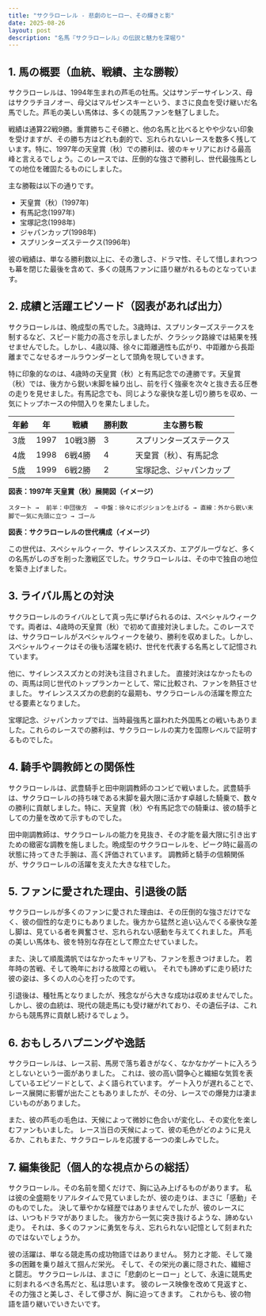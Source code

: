 ```yaml
---
title: "サクラローレル - 悲劇のヒーロー、その輝きと影"
date: 2025-08-26
layout: post
description: "名馬『サクラローレル』の伝説と魅力を深堀り"
---
```


## 1. 馬の概要（血統、戦績、主な勝鞍）

サクラローレルは、1994年生まれの芦毛の牡馬。父はサンデーサイレンス、母はサクラチヨノオー、母父はマルゼンスキーという、まさに良血を受け継いだ名馬でした。芦毛の美しい馬体は、多くの競馬ファンを魅了しました。

戦績は通算22戦9勝。重賞勝ちこそ6勝と、他の名馬と比べるとやや少ない印象を受けますが、その勝ち方はどれも劇的で、忘れられないレースを数多く残しています。特に、1997年の天皇賞（秋）での勝利は、彼のキャリアにおける最高峰と言えるでしょう。このレースでは、圧倒的な強さで勝利し、世代最強馬としての地位を確固たるものにしました。

主な勝鞍は以下の通りです。

* 天皇賞（秋）(1997年)
* 有馬記念(1997年)
* 宝塚記念(1998年)
* ジャパンカップ(1998年)
* スプリンターズステークス(1996年)


彼の戦績は、単なる勝利数以上に、その激しさ、ドラマ性、そして惜しまれつつも幕を閉じた最後を含めて、多くの競馬ファンに語り継がれるものとなっています。

## 2. 成績と活躍エピソード（図表があれば出力）

サクラローレルは、晩成型の馬でした。3歳時は、スプリンターズステークスを制するなど、スピード能力の高さを示しましたが、クラシック路線では結果を残せませんでした。しかし、4歳以降、徐々に距離適性も広がり、中距離から長距離までこなせるオールラウンダーとして頭角を現していきます。

特に印象的なのは、4歳時の天皇賞（秋）と有馬記念での連勝です。天皇賞（秋）では、後方から鋭い末脚を繰り出し、前を行く強豪を次々と抜き去る圧巻の走りを見せました。有馬記念でも、同じような豪快な差し切り勝ちを収め、一気にトップホースの仲間入りを果たしました。

| 年齢 | 年 | 戦績 | 勝利数 | 主な勝ち鞍 |
|---|---|---|---|---|
| 3歳 | 1997 | 10戦3勝 | 3 | スプリンターズステークス |
| 4歳 | 1998 | 6戦4勝 | 4 | 天皇賞（秋）、有馬記念 |
| 5歳 | 1999 | 6戦2勝 | 2 | 宝塚記念、ジャパンカップ |


**図表：1997年 天皇賞（秋）展開図（イメージ）**

```
スタート →  前半：中団後方  → 中盤：徐々にポジションを上げる → 直線：外から鋭い末脚で一気に先頭に立つ → ゴール
```

**図表：サクラローレルの世代構成（イメージ）**

この世代は、スペシャルウィーク、サイレンススズカ、エアグルーヴなど、多くの名馬がしのぎを削った激戦区でした。サクラローレルは、その中で独自の地位を築き上げました。


## 3. ライバル馬との対決

サクラローレルのライバルとして真っ先に挙げられるのは、スペシャルウィークです。両者は、4歳時の天皇賞（秋）で初めて直接対決しました。このレースでは、サクラローレルがスペシャルウィークを破り、勝利を収めました。しかし、スペシャルウィークはその後も活躍を続け、世代を代表する名馬として記憶されています。

他に、サイレンススズカとの対決も注目されました。  直接対決はなかったものの、両馬は同じ世代のトップランカーとして、常に比較され、ファンを熱狂させました。  サイレンススズカの悲劇的な最期も、サクラローレルの活躍を際立たせる要素となりました。

宝塚記念、ジャパンカップでは、当時最強馬と謳われた外国馬との戦いもありました。これらのレースでの勝利は、サクラローレルの実力を国際レベルで証明するものでした。


## 4. 騎手や調教師との関係性

サクラローレルは、武豊騎手と田中剛調教師のコンビで戦いました。武豊騎手は、サクラローレルの持ち味である末脚を最大限に活かす卓越した騎乗で、数々の勝利に貢献しました。特に、天皇賞（秋）や有馬記念での騎乗は、彼の騎手としての力量を改めて示すものでした。

田中剛調教師は、サクラローレルの能力を見抜き、その才能を最大限に引き出すための緻密な調教を施しました。晩成型のサクラローレルを、ピーク時に最高の状態に持ってきた手腕は、高く評価されています。  調教師と騎手の信頼関係が、サクラローレルの活躍を支えた大きな柱でした。


## 5. ファンに愛された理由、引退後の話

サクラローレルが多くのファンに愛された理由は、その圧倒的な強さだけでなく、彼の個性的な走りにもありました。後方から猛然と追い込んでくる豪快な差し脚は、見ている者を興奮させ、忘れられない感動を与えてくれました。  芦毛の美しい馬体も、彼を特別な存在として際立たせていました。

また、決して順風満帆ではなかったキャリアも、ファンを惹きつけました。  若年時の苦戦、そして晩年における故障との戦い。  それでも諦めずに走り続けた彼の姿は、多くの人の心を打ったのです。

引退後は、種牡馬となりましたが、残念ながら大きな成功は収めませんでした。しかし、彼の血統は、現代の競走馬にも受け継がれており、その遺伝子は、これからも競馬界に貢献し続けるでしょう。


## 6. おもしろハプニングや逸話

サクラローレルは、レース前、馬房で落ち着きがなく、なかなかゲートに入ろうとしないという一面がありました。  これは、彼の高い闘争心と繊細な気質を表しているエピソードとして、よく語られています。  ゲート入りが遅れることで、レース展開に影響が出たこともありましたが、その分、レースでの爆発力は凄まじいものがありました。

また、彼の芦毛の毛色は、天候によって微妙に色合いが変化し、その変化を楽しむファンもいました。  レース当日の天候によって、彼の毛色がどのように見えるか、これもまた、サクラローレルを応援する一つの楽しみでした。


## 7. 編集後記（個人的な視点からの総括）

サクラローレル。その名前を聞くだけで、胸に込み上げるものがあります。  私は彼の全盛期をリアルタイムで見ていましたが、彼の走りは、まさに「感動」そのものでした。  決して華やかな経歴ではありませんでしたが、彼のレースには、いつもドラマがありました。  後方から一気に突き抜けるような、諦めない走り。  それは、多くのファンに勇気を与え、忘れられない記憶として刻まれたのではないでしょうか。

彼の活躍は、単なる競走馬の成功物語ではありません。  努力と才能、そして幾多の困難を乗り越えて掴んだ栄光。  そして、その栄光の裏に隠された、繊細さと闘志。  サクラローレルは、まさに「悲劇のヒーロー」として、永遠に競馬史に刻まれるべき名馬だと、私は思います。  彼のレース映像を改めて見返すと、その力強さと美しさ、そして儚さが、胸に迫ってきます。  これからも、彼の物語を語り継いでいきたいです。
